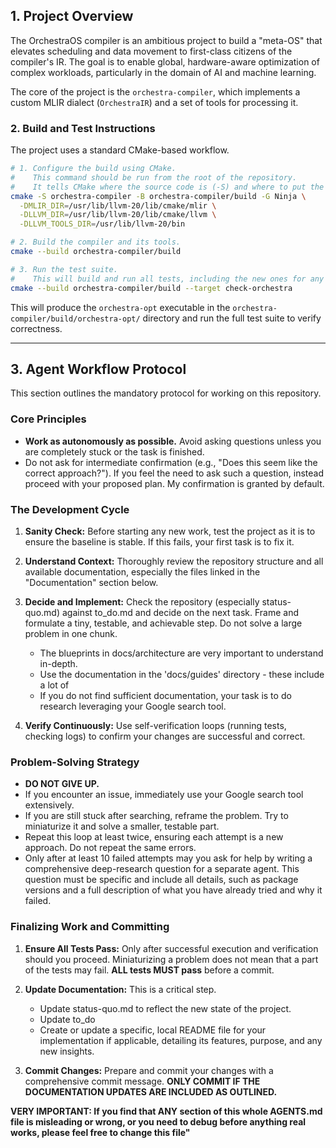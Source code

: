 ## 1. Project Overview

The OrchestraOS compiler is an ambitious project to build a "meta-OS" that elevates scheduling and data movement to first-class citizens of the compiler's IR. The goal is to enable global, hardware-aware optimization of complex workloads, particularly in the domain of AI and machine learning.

The core of the project is the `orchestra-compiler`, which implements a custom MLIR dialect (`OrchestraIR`) and a set of tools for processing it.


### 2. Build and Test Instructions

The project uses a standard CMake-based workflow.

```bash
# 1. Configure the build using CMake.
#    This command should be run from the root of the repository.
#    It tells CMake where the source code is (-S) and where to put the build artifacts (-B).
cmake -S orchestra-compiler -B orchestra-compiler/build -G Ninja \
  -DMLIR_DIR=/usr/lib/llvm-20/lib/cmake/mlir \
  -DLLVM_DIR=/usr/lib/llvm-20/lib/cmake/llvm \
  -DLLVM_TOOLS_DIR=/usr/lib/llvm-20/bin

# 2. Build the compiler and its tools.
cmake --build orchestra-compiler/build

# 3. Run the test suite.
#    This will build and run all tests, including the new ones for any new features.
cmake --build orchestra-compiler/build --target check-orchestra
```

This will produce the `orchestra-opt` executable in the `orchestra-compiler/build/orchestra-opt/` directory and run the full test suite to verify correctness.

---

## 3. Agent Workflow Protocol

This section outlines the mandatory protocol for working on this repository.

### Core Principles

*   **Work as autonomously as possible.** Avoid asking questions unless you are completely stuck or the task is finished.
*   Do not ask for intermediate confirmation (e.g., "Does this seem like the correct approach?"). If you feel the need to ask such a question, instead proceed with your proposed plan. My confirmation is granted by default.

### The Development Cycle

1.  **Sanity Check:** Before starting any new work, test the project as it is to ensure the baseline is stable. If this fails, your first task is to fix it.

2.  **Understand Context:** Thoroughly review the repository structure and all available documentation, especially the files linked in the "Documentation" section below.

3.  **Decide and Implement:** Check the repository (especially status-quo.md) against to_do.md and decide on the next task. Frame and formulate a tiny, testable, and achievable step. Do not solve a large problem in one chunk.
    *   The blueprints in docs/architecture are very important to understand in-depth.
    *   Use the documentation in the 'docs/guides' directory - these include a lot of 
    *   If you do not find sufficient documentation, your task is to do research leveraging your Google search tool.

4.  **Verify Continuously:** Use self-verification loops (running tests, checking logs) to confirm your changes are successful and correct.

### Problem-Solving Strategy

*   **DO NOT GIVE UP.**
*   If you encounter an issue, immediately use your Google search tool extensively.
*   If you are still stuck after searching, reframe the problem. Try to miniaturize it and solve a smaller, testable part.
*   Repeat this loop at least twice, ensuring each attempt is a new approach. Do not repeat the same errors.
*   Only after at least 10 failed attempts may you ask for help by writing a comprehensive deep-research question for a separate agent. This question must be specific and include all details, such as package versions and a full description of what you have already tried and why it failed.

### Finalizing Work and Committing

1.  **Ensure All Tests Pass:** Only after successful execution and verification should you proceed. Miniaturizing a problem does not mean that a part of the tests may fail. **ALL tests MUST pass** before a commit.

2.  **Update Documentation:** This is a critical step.
    *   Update status-quo.md to reflect the new state of the project.
    *   Update to_do
    *   Create or update a specific, local README file for your implementation if applicable, detailing its features, purpose, and any new insights.

3.  **Commit Changes:** Prepare and commit your changes with a comprehensive commit message. **ONLY COMMIT IF THE DOCUMENTATION UPDATES ARE INCLUDED AS OUTLINED.**




**VERY IMPORTANT: If you find that ANY section of this whole AGENTS.md file is misleading or wrong, or you need to debug before anything real works, please feel free to change this file"**